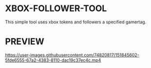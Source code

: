 # XBOX-FOLLOWER-TOOL
This simple tool uses xbox tokens and followers a specified gamertag.

# PREVIEW
https://user-images.githubusercontent.com/74820817/151845602-5fde6555-67a2-4383-8110-dac19c37ec4c.mp4
